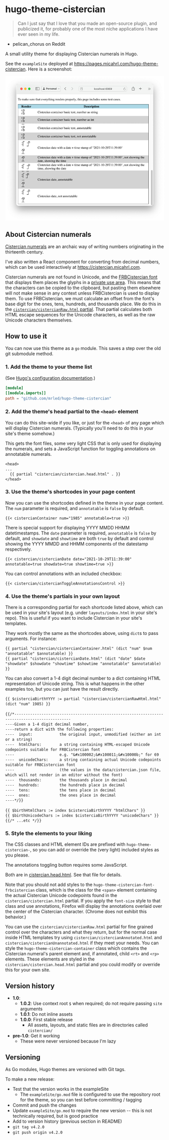 # hugo-theme-cistercian

> Can I just say that I love that you made an open-source plugin, and publicized it, for probably one of the most niche applications I have ever seen in my life.

- pelican_chorus on Reddit

A small utility theme for displaying Cistercian numerals in Hugo.

See the `exampleSite` deployed at <https://pages.micahrl.com/hugo-theme-cistercian>.
Here is a screenshot:

[![screenshot](/images/tn.png)](/images/screenshot.png)

## About Cistercian numerals

[Cistercian numerals](https://en.wikipedia.org/wiki/Cistercian_numerals) are an archaic way of writing numbers originating in the thirteenth century.

I've also written a React component for converting from decimal numbers, which can be used interactively at <https://cistercian.micahrl.com>.

Cistercian numerals are not found in Unicode, and the [FRBCistercian font](https://github.com/ctrlcctrlv/FRBCistercian) that displays them places the glyphs in a [private use area](https://en.wikipedia.org/wiki/Private_Use_Areas). This means that the characters can be copied to the clipboard, but pasting them elsewhere will not make sense in any context unless FRBCistercian is used to display them.
To use FRBCistercian, we must calculate an offset from the font's base digit for the ones, tens, hundreds, and thousands place. We do this in the [`cistercian/cistercianRaw.html` partial](layouts/partials/cistercian/cistercianRaw.html). That partial calculates both HTML escape sequences for the Unicode characters, as well as the raw Unicode characters themselves.

## How to use it

You can now use this theme as a `go` module.
This saves a step over the old git submodule method.

### 1. Add the theme to your theme list

(See [Hugo's configuration documentation](https://gohugo.io/getting-started/configuration/).)

```toml
[module]
[[module.imports]]
path = "github.com/mrled/hugo-theme-cistercian"
```

### 2. Add the theme's head partial to the `<head>` element

You can do this site-wide if you like, or just for the `<head>` of any page which will display Cistercian numerals. (Typically you'll need to do this in your site's theme somehow.)

This gets the font files, some very light CSS that is only used for displaying the numerals, and sets a JavaScript function for toggling annotations on annotatable numerals.

```go-html-template
<head>
...
  {{ partial "cistercian/cistercian.head.html" . }}
</head>
```

### 3. Use the theme's shortcodes in your page content

Now you can use the shortcodes defined in the theme in your page content.
The `num` parameter is required, and `annotatable` is `false` by default.

```go-html-template
{{< cistercianContainer num="1985" annotatable=true >}}
```

There is special support for displaying YYYY MMDD HHMM datetimestamps.
The `date` parameter is required, `annotatable` is `false` by default,
and `showdate` and `showtime` are both `true` by default
and control showing the YYYY MMDD and HHMM components of the datestamp respectively.

```go-html-template
{{< cistercian/cistercianDate date="2021-10-29T11:39:00" annotatable=true showdate=true showtime=true >}}
```

You can control annotations with an included checkbox:

```go-html-template
{{< cistercian/cistercianToggleAnnotationsControl >}}
```

### 4. Use the theme's partials in your own layout

There is a corresponding partial for each shortcode listed above, which can be used in your site's layout (e.g. under `layouts/index.html` in your site's repo). This is useful if you want to include Cistercian in your site's templates.

They work mostly the same as the shortcodes above,
using `dict`s to pass arguments. For instance:

```go-html-template
{{ partial "cistercian/cistercianContainer.html" (dict "num" $num "annotatable" $annotatable) }}
{{ partial "cistercian/cistercianDate.html" (dict "date" $date "showdate" $showdate "showtime" $showtime "annotatable" $annotatable) }}
```

You can also convert a 1-4 digit decimal number to a dict containing HTML representation of Unicode string.
This is what happens in the other examples too, but you can just have the result directly.

```go-html-template
{{ $cisterciaBirthYYYY := partial "cistercian/cistercianRawHtml.html" (dict "num" 1985) }}

{{/*-----------------------------------------------------------------------------------------------
----Given a 1-4 digit decimal number,
----return a dict with the following properties:
----  input:            the original input, unmodified (either an int or a string)
----  htmlChars:        a string containing HTML-escaped Unicode codepoints suitable for FRBCistercian font
----                    e.g. "&#x100002;&#x100011;&#x10000b;" for 69
----  unicodeChars:     a string containing actual Unicode codepoints suitable for FRBCistercian font
----                    (the values in the data/cistercian.json file, which will not render in an editor without the font)
----  thousands:        the thousands place in decimal
----  hundreds:         the hundreds place in decimal
----  tens:             the tens place in decimal
----  ones:             the ones place in decimal
----*/}}

{{ $birthHtmlChars := index $cisterciaBirthYYYY "htmlChars" }}
{{ $birthUnicodeChars := index $cisterciaBirthYYYY "unicodeChars" }}
{{/* ...etc */}}
```

### 5. Style the elements to your liking

The CSS classes and HTML element IDs are prefixed with `hugo-theme-cistercian-`, so you can add or override the (very light) included styles as you please.

The annotations toggling button requires some JavaScript.

Both are in [cistercian.head.html](layouts/partials/cistercian/cistercian.head.html). See that file for details.

Note that you should not add styles to the `hugo-theme-cistercian-font-frbcistercian` class, which is the class for the `<span>` element containing the actual Cistercian Unicode codepoints found in the `cistercian/cistercian.html` partial. If you apply the `font-size` style to that class and use annotations, Firefox will display the annotations overlaid over the center of the Cistercian character. (Chrome does not exhibit this behavior.)

You can use the `cistercian/cistercianRaw.html` partial for fine grained control over the characters and what they return, but for the normal case inside HTML templates try using `cistercian/cistercianAnnotated.html` and `cistercian/cistercianUnannotated.html` if they meet your needs. You can style the `hugo-theme-cistercian-container` class which contains the Cistercian numeral's parent element and, if annotated, child `<rt>` and `<rp>` elements. These elements are styled in the `cistercian/cistercian.head.html` partial and you could modify or override this for your own site.

## Version history

* **1.0**:
  * **1.0.2**: Use context root `$` when required; do not require passing `site` arguments
  * **1.0.1**: Do not inline assets
  * **1.0.0**: First stable release
    * All assets, layouts, and static files are in directories called `cistercian/`
* **pre-1.0**: Get it working
  * These were never versioned because I'm lazy

## Versioning

As Go modules, Hugo themes are versioned with Git tags.

To make a new release:

* Test that the version works in the exampleSite
  * The `exampleSite/go.mod` file is configured to use the repository root for the theme,
    so you can test before committing / tagging
* Commit and push the changes
* Update `exampleSite/go.mod` to require the new version --
  this is not technically required, but is good practice
* Add to version history (previous section in README)
* `git tag v4.2.0`
* `git push origin v4.2.0`
